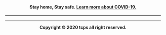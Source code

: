 <center><h4>Stay home, Stay safe. <a href="/covid-19">Learn more about COVID-19.<h4/></a><center/>
<hr>

<hr>

<center>Copyright © 2020 tcps all right reserved.<center>
